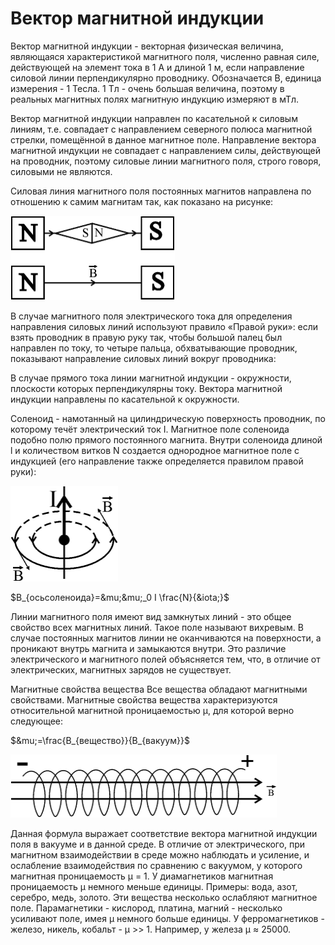 # Вектор магнитной индукции
Вектор магнитной индукции - векторная физическая величина, являющаяся характеристикой магнитного поля, численно равная силе, действующей на элемент тока в 1 А и длиной 1 м, если направление силовой линии перпендикулярно проводнику. Обозначается В, единица измерения - 1 Тесла. 1 Тл - очень большая величина, поэтому в реальных магнитных полях магнитную индукцию измеряют в мТл.

Вектор магнитной индукции направлен по касательной к силовым линиям, т.е. совпадает с направлением северного полюса магнитной стрелки, помещённой в данное магнитное поле. Направление вектора магнитной индукции не совпадает с направлением силы, действующей на проводник, поэтому силовые линии магнитного поля, строго говоря, силовыми не являются.

Силовая линия магнитного поля постоянных магнитов направлена по отношению к самим магнитам так, как показано на рисунке:

![](img/333.png)

В случае магнитного поля электрического тока для определения направления силовых линий используют правило «Правой руки»: если взять проводник в правую руку так, чтобы большой палец был направлен по току, то четыре пальца, обхватывающие проводник, показывают направление силовых линий вокруг проводника:


В случае прямого тока линии магнитной индукции - окружности, плоскости которых перпендикулярны току. Вектора магнитной индукции направлены по касательной к окружности.

Соленоид - намотанный на цилиндрическую поверхность проводник, по которому течёт электрический ток I. Магнитное поле соленоида подобно полю прямого постоянного магнита. Внутри соленоида длиной l и количеством витков N создается однородное магнитное поле с индукцией (его направление также определяется правилом правой руки):

![](img/334.png)

$B_{осьсоленоида}=&mu;&mu;_0 I \frac{N}{&iota;}$

Линии магнитного поля имеют вид замкнутых линий - это общее свойство всех магнитных линий. Такое поле называют вихревым. В случае постоянных магнитов линии не оканчиваются на поверхности, а проникают внутрь магнита и замыкаются внутри. Это различие электрического и магнитного полей объясняется тем, что, в отличие от электрических, магнитных зарядов не существует.

Магнитные свойства вещества
Все вещества обладают магнитными свойствами. Магнитные свойства вещества характеризуются относительной магнитной проницаемостью μ, для которой верно следующее:

$&mu;=\frac{B_{вещество}}{B_{вакуум}}$

![](img/335.png)

Данная формула выражает соответствие вектора магнитной индукции поля в вакууме и в данной среде. В отличие от электрического, при магнитном взаимодействии в среде можно наблюдать и усиление, и ослабление взаимодействия по сравнению с вакуумом, у которого магнитная проницаемость μ = 1. У диамагнетиков магнитная проницаемость μ немного меньше единицы. Примеры: вода, азот, серебро, медь, золото. Эти вещества несколько ослабляют магнитное поле. Парамагнетики - кислород, платина, магний - несколько усиливают поле, имея μ немного больше единицы. У ферромагнетиков - железо, никель, кобальт - μ >> 1. Например, у железа μ ≈ 25000.
